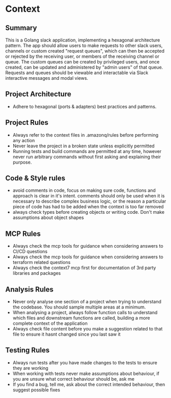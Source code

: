 # Context

## Summary 
This is a Golang slack application, implementing a hexagonal architecture pattern. The app should allow users to make requests to other slack users,
channels or custom created "request queues", which can then be accepted or rejected by the receiving user, or members of the receiving channel or queue.
The custom queues can be created by privileged users, and once created, can be updated and administered by "admin users" of that queue. Requests and
queues should be viewable and interactable via Slack interactive messages and modal views.

## Project Architecture
- Adhere to hexagonal (ports & adapters) best practices and patterns.

## Project Rules
- Always refer to the context files in .amazonq/rules before performing any action
- Never leave the project in a broken state unless explicitly permitted
- Running tests and build commands are permitted at any time, however never run arbitrary 
commands without first asking and explaining their purpose.

## Code & Style rules
- avoid comments in code, focus on making sure code, functions and approach is clear in it's intent. 
comments should only be used when it is necessary to describe complex business logic, or the reason
a particular piece of code has had to be added when the context is too far removed
- always check types before creating objects or writing code. Don't make assumptions about object shapes

## MCP Rules
- Always check the mcp tools for guidance when considering answers to CI/CD questions
- Always check the mcp tools for guidance when considering answers to terraform related questions
- Always check the context7 mcp first for documentation of 3rd party libraries and packages

## Analysis Rules
- Never only analyse one section of a project when trying to understand the codebase. You should sample multiple areas at a minimum.
- When analysing a project, always follow function calls to understand which files and downstream functions are called, building a more complete context of the application
- Always check file content before you make a suggestion related to that file to ensure it hasnt changed since you last saw it

## Testing Rules
- Always run tests after you have made changes to the tests to ensure they are working
- When working with tests never make assumptions about behaviour, if you are unsure what correct behaviour should be, ask me
- If you find a bug, tell me, ask about the correct intended behaviour, then suggest possible fixes
